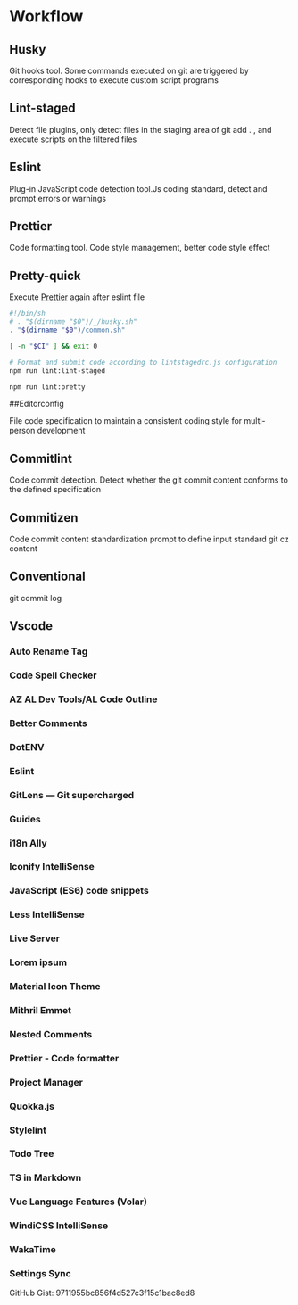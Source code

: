 # Workflow

## Husky

Git hooks tool. Some commands executed on git are triggered by corresponding hooks to execute custom script programs

## Lint-staged

Detect file plugins, only detect files in the staging area of git add . , and execute scripts on the filtered files

## Eslint

Plug-in JavaScript code detection tool.Js coding standard, detect and prompt errors or warnings

## Prettier

Code formatting tool. Code style management, better code style effect

## Pretty-quick

Execute [Prettier](https://prettier.io/) again after eslint file

````sh
#!/bin/sh
# . "$(dirname "$0")/_/husky.sh"
. "$(dirname "$0")/common.sh"

[ -n "$CI" ] && exit 0

# Format and submit code according to lintstagedrc.js configuration
npm run lint:lint-staged

npm run lint:pretty

````

##Editorconfig

File code specification to maintain a consistent coding style for multi-person development

## Commitlint

Code commit detection. Detect whether the git commit content conforms to the defined specification

## Commitizen

Code commit content standardization prompt to define input standard git cz content

## Conventional

git commit log

## Vscode

### Auto Rename Tag

### Code Spell Checker

### AZ AL Dev Tools/AL Code Outline

### Better Comments

### DotENV

### Eslint

### GitLens — Git supercharged

### Guides

### i18n Ally

### Iconify IntelliSense

### JavaScript (ES6) code snippets

### Less IntelliSense

### Live Server

### Lorem ipsum

### Material Icon Theme

### Mithril Emmet

### Nested Comments

### Prettier - Code formatter

### Project Manager

### Quokka.js

### Stylelint

### Todo Tree

### TS in Markdown

### Vue Language Features (Volar)

### WindiCSS IntelliSense

### WakaTime

### Settings Sync

GitHub Gist: 9711955bc856f4d527c3f15c1bac8ed8
